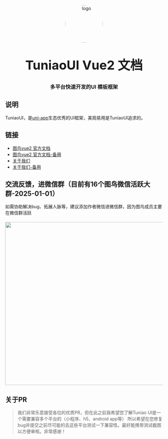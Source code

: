 <p align="center">
    <img alt="logo" src="/docs/.vitepress/public/common/logo/logo.jpg" width="120" height="120" style="margin-bottom: 10px;border-radius: 1000px">
</p>
<h3 align="center" style="margin: 30px 0 30px;font-weight: bold;font-size:40px;">TuniaoUI Vue2 文档</h3>
<h3 align="center">多平台快速开发的UI 模板框架</h3>

## 说明

TuniaoUI，是[uni-app](https://uniapp.dcloud.io/)生态优秀的UI框架，美观易用是TuniaoUI追求的。

## 链接

- [图鸟vue2 官方文档](https://vue2.tuniaokj.com/)
- [图鸟vue2 官方文档-备用](https://docs.ahuaaa.cn/)
- [关于我们](https://vue2.tuniaokj.com/team/team.html)
- [关于我们-备用](https://docs.ahuaaa.cn/team/team.html)



## 交流反馈，进微信群（目前有16个图鸟微信活跃大群-2025-01-01）
如需协助解决bug、拓展人脉等，建议添加作者微信进微信群，因为图鸟成员主要在微信群活跃
<div style="margin-top: 20px" class="col-md-24 col-sm-24 col-xs-24">
    <img style="width: 520px" src="/docs/.vitepress/public/common/author/5-image.jpg" />
</div>

## 关于PR

> 我们非常乐意接受各位的优质PR，但在此之前我希望您了解Tuniao UI是一个需要兼容多个平台的（小程序、h5、android app等）
> 所以希望在您修复bug并提交之前尽可能的去这些平台测试一下兼容性。最好能携带测试截图以方便审核。非常感谢！

